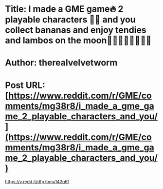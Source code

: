 # Title: I made a GME game🔥 2 playable characters 🦍🐱 and you collect bananas and enjoy tendies and lambos on the moon🚀🚀🚀🚀🌝🌝🌝🌝
# Author: therealvelvetworm
# Post URL: [https://www.reddit.com/r/GME/comments/mg38r8/i_made_a_gme_game_2_playable_characters_and_you/](https://www.reddit.com/r/GME/comments/mg38r8/i_made_a_gme_game_2_playable_characters_and_you/)


https://v.redd.it/dfp7omu142q61